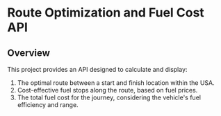# Route Optimization and Fuel Cost API

## Overview
This project provides an API designed to calculate and display:
1. The optimal route between a start and finish location within the USA.
2. Cost-effective fuel stops along the route, based on fuel prices.
3. The total fuel cost for the journey, considering the vehicle's fuel efficiency and range.

